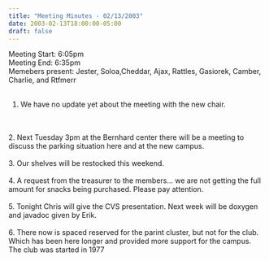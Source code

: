 ```yaml
---
title: "Meeting Minutes - 02/13/2003"
date: 2003-02-13T18:00:00-05:00
draft: false
---
```


Meeting Start: 6:05pm
<br>
Meeting End: 6:35pm
<br>
Memebers present: Jester, Soloa,Cheddar, Ajax, Rattles, Gasiorek, Camber, Charlie, and Rtfmerr
<br>
<br>
1. We have no update yet about the meeting with the new chair.
<br>
<br>
2. Next Tuesday 3pm at the Bernhard center there will be a meeting to discuss the parking situation here and at the new campus.
<br>
<br>
3. Our shelves will be restocked this weekend.
<br>
<br>
4. A request from the treasurer to the members... we are not getting the full amount for snacks being purchased. Please pay attention.
<br>
<br>
5. Tonight Chris will give the CVS presentation. Next week will be doxygen and javadoc given by Erik.
<br>
<br>
6. There now is spaced reserved for the parint cluster, but not for the club. Which has been here longer and provided more support for the campus. The club was started in 1977
<br>

